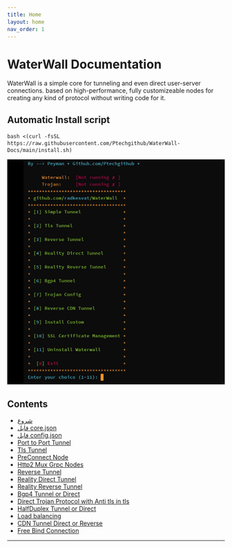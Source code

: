```yaml
---
title: Home
layout: home
nav_order: 1
---
```


# WaterWall Documentation

WaterWall is a simple core for tunneling and even direct user-server connections. based on high-performance, fully customizeable nodes for creating any kind of protocol without writing code for it.


## Automatic Install script

```
bash <(curl -fsSL https://raw.githubusercontent.com/Ptechgithub/WaterWall-Docs/main/install.sh)
```
![31](https://raw.githubusercontent.com/Ptechgithub/configs/main/media/31.jpg)






## Contents

- [شروع](Begin)
- [فایل core.json](file-core.json)
- [فایل config.json](file-config.json)
- [Port to Port Tunnel](Direct-Port-To-Port)
- [Tls Tunnel](Tls-Tunnel)
- [PreConnect Node](PreConnect)
- [Http2 Mux Grpc Nodes](Http2-Mux-Grpc)
- [Reverse Tunnel](Reverse-Tunnel)
- [Reality Direct Tunnel](Reality-Direct-Tunnel)
- [Reality Reverse Tunnel](Reality-Reverse-Tunnel)
- [Bgp4 Tunnel or Direct](Bgp4-Tunnel-or-Direct)
- [Direct Trojan Protocol with Anti tls in tls](Direct-Trojan)
- [HalfDuplex Tunnel or Direct](HalfDuplex-Tunnel-or-Direct)
- [Load balancing](Load-Balancing)
- [CDN Tunnel Direct or Reverse](CDN-Tunnel)
- [Free Bind Connection](FreeBind)



----

